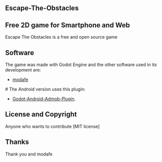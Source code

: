 
## Escape-The-Obstacles

## Free 2D game for Smartphone and Web

Escape The Obstacles is a free and open source game

## Software

The game was made with Godot Engine and the other software used in its development are:
* [modafe](https://github.com/modafe5124)

#‌ The Android version uses this plugin:

* [Godot-Android-Admob-Plugin](https://github.com/Shin-NiL/Godot-Android-Admob-Plugin).

## License and Copyright

Anyone who wants to contribute [MIT license]

## Thanks

Thank you and modafe
